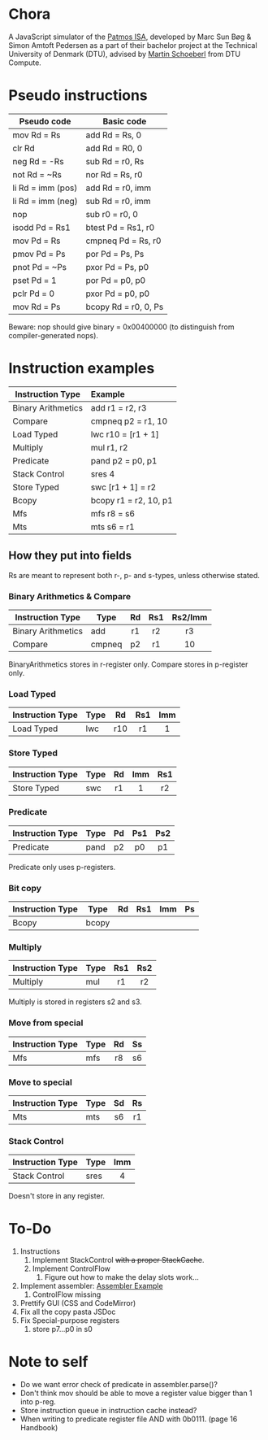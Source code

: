 # Chora
A JavaScript simulator of the [Patmos ISA](http://patmos.compute.dtu.dk/), developed by Marc Sun Bøg & Simon Amtoft Pedersen as a part of their bachelor project at the Technical University of Denmark (DTU), advised by [Martin Schoeberl](https://www.imm.dtu.dk/~masca/) from DTU Compute. 

# Pseudo instructions
| Pseudo code        | Basic code           |
| -------------------|----------------------|
| mov Rd = Rs        | add Rd = Rs, 0       |
| clr Rd             | add Rd = R0, 0       |
| neg Rd = -Rs       | sub Rd = r0, Rs      |
| not Rd = ~Rs       | nor Rd = Rs, r0      |
| li Rd = imm (pos)  | add Rd = r0, imm     |
| li Rd = imm (neg)  | sub Rd = r0, imm     |
| nop                | sub r0 = r0, 0       |
| isodd Pd = Rs1     | btest Pd = Rs1, r0   |
| mov Pd = Rs        | cmpneq Pd = Rs, r0   |
| pmov Pd = Ps       | por Pd = Ps, Ps      | 
| pnot Pd = ~Ps      | pxor Pd = Ps, p0     |
| pset Pd = 1        | por Pd = p0, p0      | 
| pclr Pd = 0        | pxor Pd = p0, p0     | 
| mov Rd = Ps        | bcopy Rd = r0, 0, Ps |

Beware: nop should give binary = 0x00400000 (to distinguish from compiler-generated nops). 

# Instruction examples
| Instruction Type   | Example               |
| -------------------|:----------------------|
| Binary Arithmetics | add r1 = r2, r3       |
| Compare            | cmpneq p2 = r1, 10    |
| Load Typed         | lwc r10 = [r1 + 1]    |
| Multiply           | mul r1, r2            | 
| Predicate          | pand p2 = p0, p1      |
| Stack Control      | sres 4                | 
| Store Typed        | swc [r1 + 1] = r2     |
| Bcopy              | bcopy r1 = r2, 10, p1 |
| Mfs                | mfs r8 = s6           |
| Mts                | mts s6 = r1           |

## How they put into fields
Rs are meant to represent both r-, p- and s-types, unless otherwise stated.

### Binary Arithmetics & Compare
| Instruction Type   | Type   | Rd   | Rs1   | Rs2/Imm |
| -------------------| -------|:----:|:-----:| :------:|
| Binary Arithmetics | add    | r1   | r2    | r3      |
| Compare            | cmpneq | p2   | r1    | 10      |

BinaryArithmetics stores in r-register only. 
Compare stores in p-register only.

### Load Typed
| Instruction Type   | Type   | Rd   | Rs1   | Imm   |
| -------------------| -------|:----:|:-----:|:-----:|
| Load Typed         | lwc    | r10  | r1    | 1     |

### Store Typed
| Instruction Type   | Type   | Rd   | Imm   | Rs1   |
| -------------------| -------|:----:|:-----:|:-----:|
| Store Typed        | swc    | r1   | 1     | r2    |

### Predicate
| Instruction Type   | Type   | Pd   | Ps1   | Ps2   |
| -------------------| -------|:----:|:-----:|:-----:|
| Predicate          | pand   | p2   | p0    | p1    |

Predicate only uses p-registers.

### Bit copy
| Instruction Type   | Type   | Rd   | Rs1   | Imm   | Ps    |
| -------------------| -------|:----:|:-----:|:-----:|:-----:|
| Bcopy              | bcopy  |    |     |     |       |

### Multiply
| Instruction Type   | Type   | Rs1   | Rs2   |
| -------------------| -------|:-----:|:-----:|
| Multiply           | mul    | r1    | r2    |

Multiply is stored in registers s2 and s3.  

### Move from special
| Instruction Type   | Type   | Rd    | Ss    |
| -------------------| -------|:-----:|:-----:|
| Mfs                | mfs    | r8    | s6    |

### Move to special
| Instruction Type   | Type   | Sd    | Rs    |
| -------------------| -------|:-----:|:-----:|
| Mts                | mts    | s6    | r1    |

### Stack Control
| Instruction Type   | Type   | Imm   |
| -------------------| -------|:-----:|
| Stack Control      | sres   | 4     |

Doesn't store in any register. 

# To-Do
1. Instructions 
    1. Implement StackControl ~~with a proper StackCache~~.
    2. Implement ControlFlow
        1. Figure out how to make the delay slots work...
2. Implement assembler: [Assembler Example](https://softwareengineering.stackexchange.com/questions/324587/write-an-assembler-in-c-why-writing-a-machine-code-translator-for-a-low-level)
    1. ControlFlow missing
4. Prettify GUI (CSS and CodeMirror)
5. Fix all the copy pasta JSDoc
6. Fix Special-purpose registers
    1. store p7...p0 in s0

# Note to self
- Do we want error check of predicate in assembler.parse()?
- Don't think mov should be able to move a register value bigger than 1 into p-reg.
- Store instruction queue in instruction cache instead? 
- When writing to predicate register file AND with 0b0111. (page 16 Handbook)
